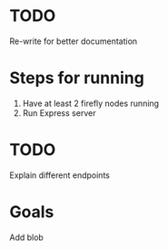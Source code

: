# TODO
Re-write for better documentation

# Steps for running
1. Have at least 2 firefly nodes running
2. Run Express server

# TODO
Explain different endpoints

# Goals
Add blob